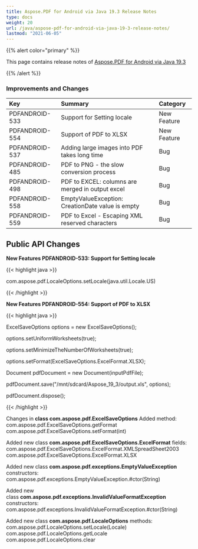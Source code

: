 ```yaml
---
title: Aspose.PDF for Android via Java 19.3 Release Notes
type: docs
weight: 20
url: /java/aspose-pdf-for-android-via-java-19-3-release-notes/
lastmod: "2021-06-05"
---
```


{{% alert color="primary" %}}

This page contains release notes of [Aspose.PDF for Android via Java 19.3](https://repository.aspose.com/webapp/#/artifacts/browse/tree/General/repo/com/aspose/aspose-pdf/19.3)

{{% /alert %}}
### **Improvements and Changes**

|**Key**|**Summary**|**Category**|
| :- | :- | :- |
|PDFANDROID-533|Support for Setting locale|New Feature|
|PDFANDROID-554|Support of PDF to XLSX|New Feature|
|PDFANDROID-537|Adding large images into PDF takes long time|Bug|
|PDFANDROID-485|PDF to PNG - the slow conversion process|Bug|
|PDFANDROID-498|PDF to EXCEL: columns are merged in output excel|Bug|
|PDFANDROID-558|EmptyValueException: CreationDate value is empty|Bug|
|PDFANDROID-559|PDF to Excel - Escaping XML reserved characters|Bug|
## **Public API Changes**
**New Features PDFANDROID-533: Support for Setting locale**

{{< highlight java >}}

 com.aspose.pdf.LocaleOptions.setLocale(java.util.Locale.US)

{{< /highlight >}}

**New Features PDFANDROID-554: Support of PDF to XLSX**

{{< highlight java >}}

 ExcelSaveOptions options = new ExcelSaveOptions();

options.setUniformWorksheets(true);

options.setMinimizeTheNumberOfWorksheets(true);

options.setFormat(ExcelSaveOptions.ExcelFormat.XLSX);

Document pdfDocument = new Document(inputPdfFile);

pdfDocument.save("/mnt/sdcard/Aspose_19_3/output.xls", options);

pdfDocument.dispose();

{{< /highlight >}}

Changes in **class com.aspose.pdf.ExcelSaveOptions**
Added method:
com.aspose.pdf.ExcelSaveOptions.getFormat  
com.aspose.pdf.ExcelSaveOptions.setFormat(int)  

Added new class **com.aspose.pdf.ExcelSaveOptions.ExcelFormat**
fields:
com.aspose.pdf.ExcelSaveOptions.ExcelFormat.XMLSpreadSheet2003  
com.aspose.pdf.ExcelSaveOptions.ExcelFormat.XLSX  

Added new class **com.aspose.pdf.exceptions.EmptyValueException**
constructors:
com.aspose.pdf.exceptions.EmptyValueException.#ctor(String)  

Added new class **com.aspose.pdf.exceptions.InvalidValueFormatException**
constructors:
com.aspose.pdf.exceptions.InvalidValueFormatException.#ctor(String)  

Added new class **com.aspose.pdf.LocaleOptions**
methods:
com.aspose.pdf.LocaleOptions.setLocale(Locale)  
com.aspose.pdf.LocaleOptions.getLocale  
com.aspose.pdf.LocaleOptions.clear  
